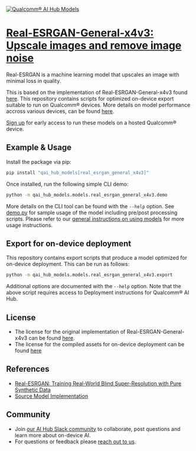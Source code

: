 [![Qualcomm® AI Hub Models](https://qaihub-public-assets.s3.us-west-2.amazonaws.com/qai-hub-models/quic-logo.jpg)](../../README.md)


# [Real-ESRGAN-General-x4v3: Upscale images and remove image noise](https://aihub.qualcomm.com/models/real_esrgan_general_x4v3)

Real-ESRGAN is a machine learning model that upscales an image with minimal loss in quality.

This is based on the implementation of Real-ESRGAN-General-x4v3 found
[here](https://github.com/xinntao/Real-ESRGAN/tree/master). This repository contains scripts for optimized on-device
export suitable to run on Qualcomm® devices. More details on model performance
accross various devices, can be found [here](https://aihub.qualcomm.com/models/real_esrgan_general_x4v3).

[Sign up](https://myaccount.qualcomm.com/signup) for early access to run these models on
a hosted Qualcomm® device.


## Example & Usage

Install the package via pip:
```bash
pip install "qai_hub_models[real_esrgan_general_x4v3]"
```


Once installed, run the following simple CLI demo:

```bash
python -m qai_hub_models.models.real_esrgan_general_x4v3.demo
```
More details on the CLI tool can be found with the `--help` option. See
[demo.py](demo.py) for sample usage of the model including pre/post processing
scripts. Please refer to our [general instructions on using
models](../../../#getting-started) for more usage instructions.

## Export for on-device deployment

This repository contains export scripts that produce a model optimized for
on-device deployment. This can be run as follows:

```bash
python -m qai_hub_models.models.real_esrgan_general_x4v3.export
```
Additional options are documented with the `--help` option. Note that the above
script requires access to Deployment instructions for Qualcomm® AI Hub.

## License
- The license for the original implementation of Real-ESRGAN-General-x4v3 can be found
  [here](https://github.com/xinntao/Real-ESRGAN/blob/master/LICENSE).
- The license for the compiled assets for on-device deployment can be found [here]({deploy_license_url})

## References
* [Real-ESRGAN: Training Real-World Blind Super-Resolution with Pure Synthetic Data](https://arxiv.org/abs/2107.10833)
* [Source Model Implementation](https://github.com/xinntao/Real-ESRGAN/tree/master)

## Community
* Join [our AI Hub Slack community](https://qualcomm-ai-hub.slack.com/join/shared_invite/zt-2d5zsmas3-Sj0Q9TzslueCjS31eXG2UA#/shared-invite/email) to collaborate, post questions and learn more about on-device AI.
* For questions or feedback please [reach out to us](mailto:ai-hub-support@qti.qualcomm.com).


